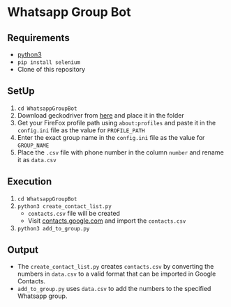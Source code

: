 # Whatsapp Group Bot


## Requirements
- [python3](https://www.python.org/downloads/)
- `pip install selenium`
- Clone of this repository

## SetUp


1. `cd WhatsappGroupBot`
2. Download geckodriver from [here](https://github.com/mozilla/geckodriver/releases) and place it in the folder
3. Get your FireFox profile path using `about:profiles` and paste it in the `config.ini` file as the value for `PROFILE_PATH`
4. Enter the exact group name in the `config.ini` file as the value for `GROUP_NAME`
5. Place the `.csv` file with phone number in the column `number` and rename it as `data.csv`

## Execution
1. `cd WhatsappGroupBot`
2. `python3 create_contact_list.py`
   -  `contacts.csv` file will be created
   -  Visit [contacts.google.com](https://contacts.google.com/) and import the `contacts.csv`
3. `python3 add_to_group.py`


## Output
- The `create_contact_list.py` creates `contacts.csv` by converting the numbers in `data.csv` to a valid format that can be imported in Google Contacts.
- `add_to_group.py` uses `data.csv` to add the numbers to the specified Whatsapp group.



